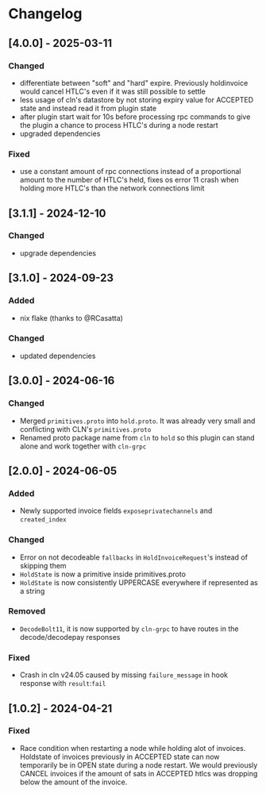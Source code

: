 # Changelog

## [4.0.0] - 2025-03-11

### Changed

- differentiate between "soft" and "hard" expire. Previously holdinvoice would cancel HTLC's even if it was still possible to settle
- less usage of cln's datastore by not storing expiry value for ACCEPTED state and instead read it from plugin state
- after plugin start wait for 10s before processing rpc commands to give the plugin a chance to process HTLC's during a node restart
- upgraded dependencies

### Fixed

- use a constant amount of rpc connections instead of a proportional amount to the number of HTLC's held, fixes os error 11 crash when holding more HTLC's than the network connections limit


## [3.1.1] - 2024-12-10

### Changed

- upgrade dependencies

## [3.1.0] - 2024-09-23

### Added
- nix flake (thanks to @RCasatta)

### Changed
- updated dependencies

## [3.0.0] - 2024-06-16

### Changed

- Merged `primitives.proto` into `hold.proto`. It was already very small and conflicting with CLN's `primitives.proto`
- Renamed proto package name from `cln` to `hold` so this plugin can stand alone and work together with `cln-grpc`


## [2.0.0] - 2024-06-05

### Added

- Newly supported invoice fields ``exposeprivatechannels`` and ``created_index``

### Changed

- Error on not decodeable ``fallbacks`` in ``HoldInvoiceRequest``'s instead of skipping them
- ``HoldState`` is now a primitive inside primitives.proto
- ``HoldState`` is now consistently UPPERCASE everywhere if represented as a string

### Removed

- ``DecodeBolt11``, it is now supported by ``cln-grpc`` to have routes in the decode/decodepay responses

### Fixed

- Crash in cln v24.05 caused by missing `failure_message` in hook response with `result`:`fail`


## [1.0.2] - 2024-04-21

### Fixed

- Race condition when restarting a node while holding alot of invoices. Holdstate of invoices previously in ACCEPTED state can now temporarily be in OPEN state during a node restart. We would previously CANCEL invoices if the amount of sats in ACCEPTED htlcs was dropping below the amount of the invoice.